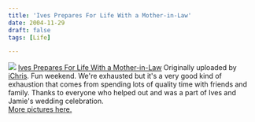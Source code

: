 ```yaml
---
title: 'Ives Prepares For Life With a Mother-in-Law'
date: 2004-11-29
draft: false
tags: [Life]

---
```


[![](http://www.flickr.com/photos/1765136_aa59bd8846_m.jpg)](http://www.flickr.com/photos/lemon/1765136/ "photo sharing") [Ives Prepares For Life With a Mother-in-Law](http://www.flickr.com/photos/lemon/1765136/) Originally uploaded by [iChris](http://www.flickr.com/people/lemon/). Fun weekend. We're exhausted but it's a very good kind of exhaustion that comes from spending lots of quality time with friends and family. Thanks to everyone who helped out and was a part of Ives and Jamie's wedding celebration.  
[More pictures here.](http://www.flickr.com/groups/jamieandives/)